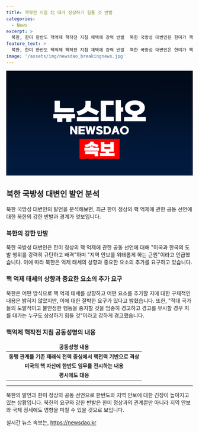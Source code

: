 ```yaml
---
title: 핵작전 지침 北 대가 상상하기 힘들 것 반발
categories:
  - News
excerpt: >
  북한, 한미 한반도 핵억제 핵작전 지침 채택에 강력 반발  북한 국방성 대변인은 한미가 핵 도발에 강력 대응하는 공동성명에 대해 강하게 반발하며, 도발적인 행동을 규탄하고 경고했다. 또한, 적수들의 핵 위협에 대비하기 위해 억제력을 더 강화할 필요가 있다고 주장했으나 구체적 방안은 언급하지 않았다. 이에 대한 대가에 대해 경고하며, 한미가 핵전력을 중심으로 격상하고 대응한다는 공동성명을 비판했다.
feature_text: >
  북한, 한미 한반도 핵억제 핵작전 지침 채택에 강력 반발  북한 국방성 대변인은 한미가 핵 도발에 강력 대응하는 공동성명에 대해 강하게 반발하며, 도발적인 행동을 규탄하고 경고했다. 또한, 적수들의 핵 위협에 대비하기 위해 억제력을 더 강화할 필요가 있다고 주장했으나 구체적 방안은 언급하지 않았다. 이에 대한 대가에 대해 경고하며, 한미가 핵전력을 중심으로 격상하고 대응한다는 공동성명을 비판했다.
image: '/assets/img/newsdao_breakingnews.jpg'
---
```


<p><img src="/assets/img/newsdao_breakingnews.jpg" alt="ranknews 속보" /></p>

<h2 data-ke-size="size26">북한 국방성 대변인 발언 분석</h2>

<p data-ke-size="size16">북한 국방성 대변인의 발언을 분석해보면, 최근 한미 정상의 핵 억제에 관한 공동 선언에 대한 북한의 강한 반발과 경계가 엿보입니다.</p>

<h3><b>북한의 강한 반발</b></h3>

<p data-ke-size="size16">북한 국방성 대변인은 한미 정상의 핵 억제에 관한 공동 선언에 대해 "미국과 한국의 도발 행위를 강력히 규탄하고 배격"하며 "지역 안보를 위태롭게 하는 근원"이라고 언급했습니다. 이에 따라 북한은 억제 태세의 상향과 중요한 요소의 추가를 요구하고 있습니다.</p>

<h3><b>핵 억제 태세의 상향과 중요한 요소의 추가 요구</b></h3>

<p data-ke-size="size16">북한은 어떤 방식으로 핵 억제 태세를 상향하고 어떤 요소를 추가할 지에 대한 구체적인 내용은 밝히지 않았지만, 이에 대한 절박한 요구가 있다고 밝혔습니다. 또한, "적대 국가들의 도발적이고 불안정한 행동을 중지할 것을 엄중히 경고하고 경고를 무시할 경우 치를 대가는 누구도 상상하기 힘들 것"이라고 강하게 경고했습니다.</p>

<h3><b>핵억제 핵작전 지침 공동성명의 내용</b></h3>

<table>
    <thead>
        <tr>
            <td style="text-align: center; height: 17px;"><b>공동성명 내용</b></td>
        </tr>
    </thead>
    <tbody>
        <tr>
            <td style="text-align: center; height: 17px;"><b>동맹 관계를 기존 재래식 전력 중심에서 핵전력 기반으로 격상</b></td>
        </tr>
        <tr>
            <td style="text-align: center; height: 17px;"><b>미국의 핵 자산에 한반도 임무를 전시하는 내용</b></td>
        </tr>
        <tr>
            <td style="text-align: center; height: 17px;"><b>평시에도 대응</b></td>
        </tr>
    </tbody>
</table>

<hr>

<p data-ke-size="size16">북한의 발언과 한미 정상의 공동 선언으로 한반도와 지역 안보에 대한 긴장이 높아지고 있는 상황입니다. 북한의 요구와 강한 반발은 한미 정상과의 관계뿐만 아니라 지역 안보와 국제 정세에도 영향을 미칠 수 있을 것으로 보입니다.</p>
실시간 뉴스 속보는, <a href="https://newsdao.kr" rel="dofollow">https://newsdao.kr</a>


